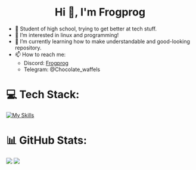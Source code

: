 <h1 align="center">Hi 👋, I'm Frogprog</h1>

- 👋 Student of high school, trying to get better at tech stuff.
- 👀 I’m interested in linux and programming!
- 🌱 I’m currently learning how to make understandable and good-looking repository.
- 📫 How to reach me:
  - Discord: [Frogprog](https://discord.gg/6eaQCP7sd6)
  - Telegram: @Chocolate_waffels


# 💻 Tech Stack:
[![My Skills](https://skillicons.dev/icons?i=linux,ubuntu,arch,bash,cpp,git,github,vim,neovim,discord&theme=dark)](https://skillicons.dev)
# 📊 GitHub Stats:
![](https://github-readme-stats.vercel.app/api?username=FrogProg09&theme=gruvbox&hide_border=false&include_all_commits=false&count_private=false)
![](https://nirzak-streak-stats.vercel.app/?user=FrogProg09&theme=gruvbox&hide_border=false)<br/>
